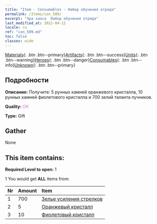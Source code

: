 ```yaml
---
title: "Item - Consumables - Набор обучения отряда"
permalink: /Items/con_509/
excerpt: "Эра хаоса  Набор обучения отряда"
last_modified_at: 2021-04-12
locale: ru
ref: "con_509.md"
toc: false
classes: wide
---
```

 [Materials](/ru/Items/){: .btn .btn--primary}[Artifacts](/ru/Items/Artifacts/){: .btn .btn--success}[Units](/ru/Items/Units/){: .btn .btn--warning}[Heroes](/ru/Items/Heroes/){: .btn .btn--danger}[Consumables](/ru/Items/Consumables/){: .btn .btn--info}[Unknown](/ru/Items/Unknown/){: .btn .btn--primary}

## Подробности
 **Описание:** Получите: 5 рунных камней оранжевого кристалла, 10 рунных камней фиолетового кристалла и 700 зелий таланта лучников.

 **Quality:** <span style="color: #DA70D6">OK</span>

 **Type:** Gift

## Gather

  None

## This item contains:

 **Required Level to open:** 1

 1 You would get **ALL** items  from:

  | Nr | Amount |     Item    |
  |:---|:-------|:------------|
  | 1 | 700 | [Зелье усиления стрелков](/ru/Items/con_789/) | 
  | 2 | 5 | [Оранжевый кристалл](/ru/Items/con_730/) | 
  | 3 | 10 | [Фиолетовый кристалл](/ru/Items/con_720/) | 
